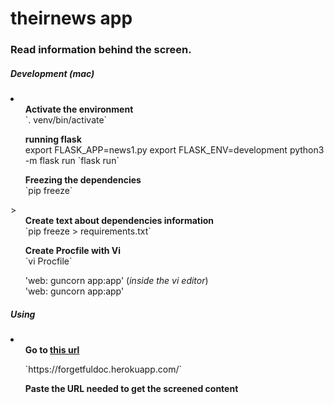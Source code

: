 # theirnews app

<h3>Read information behind the screen.</h3>

<p>
<h5>Development (mac)</h5>
<li>
<ul><strong>Activate the environment</strong>
<br>
`. venv/bin/activate` 
</ul>
<ul><strong>running flask</strong>
<br>
export FLASK_APP=news1.py
export FLASK_ENV=development
python3 -m flask run
`flask run` 
</ul>
<ul>
<strong>Freezing the dependencies</strong>
<br>
`pip freeze`
</ul>>
<ul>
<strong>Create text about dependencies information</strong>
<br>
`pip freeze > requirements.txt`
</ul>
<ul>
<strong>Create Procfile with Vi</strong>
<br>
`vi Procfile`
</ul>
<ul>
'web: guncorn app:app' (<i>inside the vi editor</i>)
<br>
'web: guncorn app:app' 
</ul>
</li>
</p>

<p>
<h5>Using</h5>
<li>
	<ul>
		<strong>Go to <a href="https://forgetfuldoc.herokuapp.com/">this url</a> </strong>
	</ul>
	<ul>
		`https://forgetfuldoc.herokuapp.com/`
	</ul>
	<ul>
		<strong>Paste the URL needed to get the screened content</strong>
	</ul>
</li>
</p>